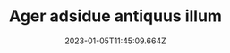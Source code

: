 ---
title: "Ager adsidue antiquus illum"
date: 2023-01-05T11:45:09.664Z
permalink: "/ager-adsidue-antiquus-illum/"
---
